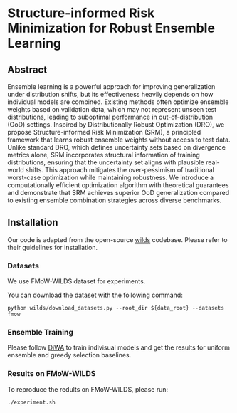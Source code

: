# Structure-informed Risk Minimization for Robust Ensemble Learning

## Abstract
Ensemble learning is a powerful approach for improving generalization under distribution shifts, but its effectiveness heavily depends on how individual models are combined. Existing methods often optimize ensemble weights based on validation data, which may not represent unseen test distributions, leading to suboptimal performance in out-of-distribution (OoD) settings. Inspired by Distributionally Robust Optimization (DRO), we propose Structure-informed Risk Minimization (SRM), a principled framework that learns robust ensemble weights without access to test data. Unlike standard DRO, which defines uncertainty sets based on divergence metrics alone, SRM incorporates structural information of training distributions, ensuring that the uncertainty set aligns with plausible real-world shifts. This approach mitigates the over-pessimism of traditional worst-case optimization while maintaining robustness. We introduce a computationally efficient optimization algorithm with theoretical guarantees and demonstrate that SRM achieves superior OoD generalization compared to existing ensemble combination strategies across diverse benchmarks.

## Installation
Our code is adapted from the open-source [wilds](https://github.com/p-lambda/wilds/tree/main) codebase. Please refer to their guidelines for installation.

### Datasets
We use FMoW-WILDS dataset for experiments.

You can download the dataset with the following command:
```
python wilds/download_datasets.py --root_dir ${data_root} --datasets fmow
```

### Ensemble Training
Please follow [DiWA](https://github.com/alexrame/diwa) to train indivisual models and get the results for uniform ensemble and greedy selection baselines.

### Results on FMoW-WILDS
To reproduce the redults on FMoW-WILDS, please run:
```
./experiment.sh
```
